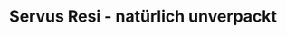---
title: "Servus Resi - natürlich unverpackt"
url: /muenchen/servus-resi-natuerlich-unverpackt/
shop: Supermarkt
---